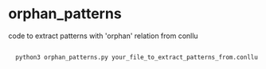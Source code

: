 # orphan_patterns
code to extract patterns with 'orphan' relation from conllu

<code>
  python3 orphan_patterns.py your_file_to_extract_patterns_from.conllu
</code>
